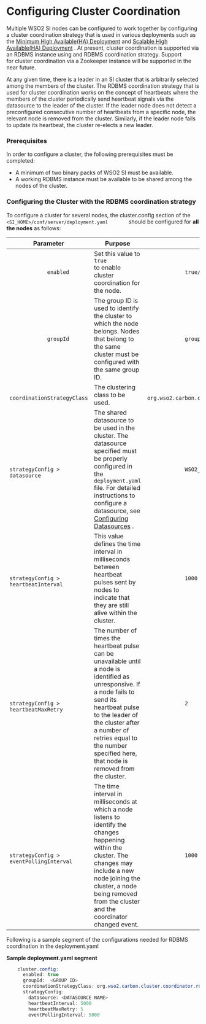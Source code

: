 # Configuring Cluster Coordination

Multiple WSO2 SI nodes can be configured to work together by configuring
a cluster coordination strategy that is used in various deployments such
as the <a target="_blank" href="{{base_path}}/install-and-setup/setup/si-deployment/deploying-si-as-minimum-ha-cluster">Minimum High Available(HA) Deployment</a>
and <a target="_blank" href="{{base_path}}/install-and-setup/setup/si-deployment/deploying-si-as-a-scalable-cluster">Scalable High Available(HA) Deployment</a>
. At present, cluster coordination is supported via an RDBMS instance
using and RDBMS coordination strategy. Support for cluster coordination
via a Zookeeper instance will be supported in the near future.

At any given time, there is a leader in an SI cluster that is
arbitrarily selected among the members of the cluster. The RDBMS
coordination strategy that is used for cluster coordination works on the
concept of heartbeats where the members of the cluster periodically send
heartbeat signals via the datasource to the leader of the cluster. If
the leader node does not detect a preconfigured consecutive number of
heartbeats from a specific node, the relevant node is removed from the
cluster. Similarly, if the leader node fails to update its heartbeat,
the cluster re-elects a new leader.

### Prerequisites

In order to configure a cluster, the following prerequisites must be
completed:

-   A minimum of two binary packs of WSO2 SI must be available.
-   A working RDBMS instance must be available to be shared among the
    nodes of the cluster.
    

### Configuring the Cluster with the RDBMS coordination strategy

To configure a cluster for several nodes, the cluster.config section of
the `         <SI_HOME>/conf/server/deployment.yaml        `
should be configured for **all the nodes** as follows:

| Parameter                                                        | Purpose                                                                                                                                                                                                                                                                              | Sample Values                                                                                  |
|------------------------------------------------------------------|--------------------------------------------------------------------------------------------------------------------------------------------------------------------------------------------------------------------------------------------------------------------------------------|------------------------------------------------------------------------------------------------|
| `             enabled            `                               | Set this value to `             true            ` to enable cluster coordination for the node.                                                                                                                                                                                       | `             true/false            `                                                          |
| `             groupId            `                               | The group ID is used to identify the cluster to which the node belongs. Nodes that belong to the same cluster must be configured with the same group ID.                                                                                                                             | `             group-1            `                                                             |
| `             coordinationStrategyClass            `             | The clustering class to be used.                                                                                                                                                                                                                                                     | `             org.wso2.carbon.cluster.coordinator.rdbms.RDBMSCoordinationStrategy            ` |
| `             strategyConfig > datasource            `           | The shared datasource to be used in the cluster. The datasource specified must be properly configured in the `             deployment.yaml            ` file. For detailed instructions to configure a datasource, see [Configuring Datasources]({{base_path}}/install-and-setup/setup/si-setup/configuring-data-sources) .        | `             WSO2_CARBON_DB            `                                                      |
| `             strategyConfig > heartbeatInterval            `    | This value defines the time interval in milliseconds between heartbeat pulses sent by nodes to indicate that they are still alive within the cluster.                                                                                                                                | `             1000            `                                                                |
| `             strategyConfig > heartbeatMaxRetry            `    | The number of times the heartbeat pulse can be unavailable until a node is identified as unresponsive. If a node fails to send its heartbeat pulse to the leader of the cluster after a number of retries equal to the number specified here, that node is removed from the cluster. | `             2            `                                                                   |
| `             strategyConfig > eventPollingInterval            ` | The time interval in milliseconds at which a node listens to identify the changes happening within the cluster. The changes may include a new node joining the cluster, a node being removed from the cluster and the coordinator changed event.                                      | `             1000            `                                                                |

  

Following is a sample segment of the configurations needed for RDBMS
coordination in the deployment.yaml

**Sample deployment.yaml segment**

``` java
    cluster.config:
      enabled: true
      groupId:  <GROUP ID>
      coordinationStrategyClass: org.wso2.carbon.cluster.coordinator.rdbms.RDBMSCoordinationStrategy
      strategyConfig:
        datasource: <DATASOURCE NAME>
        heartbeatInterval: 5000
        heartbeatMaxRetry: 5
        eventPollingInterval: 5000
```
